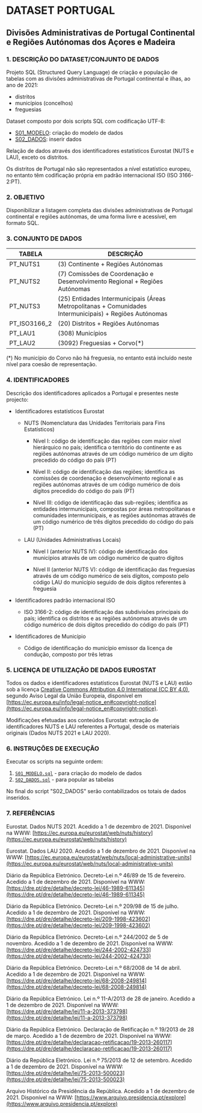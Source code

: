 

# DATASET PORTUGAL

## Divisões Administrativas de Portugal Continental e Regiões Autónomas dos Açores e Madeira

### 1. DESCRIÇÃO DO DATASET/CONJUNTO DE DADOS

Projeto SQL (Structured Query Language) de criação e população de tabelas com as divisões administrativas de Portugal continental e ilhas, ao ano de 2021:
 - distritos 
 - municípios (concelhos) 
 - freguesias

Dataset composto por dois scripts SQL com codificação UTF-8:
 - [S01_MODELO](S01_MODELO.sql): criação do modelo de dados
 - [S02_DADOS](S02_DADOS.sql): inserir dados

Relação de dados através dos identificadores estatísticos Eurostat (NUTS e LAU), exceto os distritos.

Os distritos de Portugal não são representados a nível estatístico europeu, no entanto têm codificação própria em padrão internacional ISO (ISO 3166-2:PT).


### 2. OBJETIVO

Disponibilizar a listagem completa das divisões administrativas de Portugal continental e regiões autónomas, de uma forma livre e acessível, em formato SQL.


### 3. CONJUNTO DE DADOS

   
| TABELA        | DESCRIÇÃO |
|---------------|--------------------------------------------------------------------------------------------------------|
| PT_NUTS1      | (3) Continente + Regiões Autónomas                                                                              |	
| PT_NUTS2      | (7) Comissões de Coordenação e Desenvolvimento Regional + Regiões Autónomas                                     |
| PT_NUTS3      | (25) Entidades Intermunicipais (Áreas Metropolitanas + Comunidades Intermunicipais) + Regiões Autónomas         |
| PT_ISO3166_2  | (20) Distritos + Regiões Autónomas                                                                              |
| PT_LAU1       | (308) Municípios                                                                                                |
| PT_LAU2       | (3092) Freguesias + Corvo(*)                                                                                    |
        
 (*) No município do Corvo não há freguesia, no entanto está incluído neste nível para coesão de representação.

### 4. IDENTIFICADORES

		
Descrição dos identificadores aplicados a Portugal e presentes neste projecto:

- Identificadores estatísticos Eurostat

  - NUTS (Nomenclatura das Unidades Territoriais para Fins Estatísticos)
					
    - Nível I: código de identificação das regiões com maior nível hierárquico no país; identifica o território do continente e as regiões autónomas através de um código numérico de um dígito precedido do código do país (PT)
					
    - Nível II: código de identificação das regiões; identifica as comissões de coordenação e desenvolvimento regional e as regiões autónomas através de um código numérico de dois dígitos precedido do código do país (PT)
					
    - Nível III: código de identificação das sub-regiões; identifica as entidades intermunicipais, compostas por áreas metropolitanas e comunidades intermunicipais, e as regiões autónomas através de um código numérico de três dígitos precedido do código do país (PT)

  - LAU (Unidades Administrativas Locais)
					
    - Nível I (anterior NUTS IV): código de identificação dos municípios através de um código numérico de quatro dígitos
					
    - Nível II (anterior NUTS V): código de identificação das freguesias através de um código numérico de seis dígitos, composto pelo código LAU do município seguido de dois dígitos referentes à freguesia

- Identificadores padrão internacional ISO
				
   - ISO 3166-2: código de identificação das subdivisões principais do país; identifica os distritos e as regiões autónomas através de um código numérico de dois dígitos precedido do código do país (PT)

- Identificadores de Município
			
  - Código de identificação do município emissor da licença de condução, composto por três letras


### 5. LICENÇA DE UTILIZAÇÃO DE DADOS EUROSTAT

Todos os dados e identificadores estatísticos Eurostat (NUTS e LAU) estão sob a licença [Creative Commons Attribution 4.0 International (CC BY 4.0)](https://creativecommons.org/licenses/by/4.0/), segundo Aviso Legal da União Europeia, disponível em [https://ec.europa.eu/info/legal-notice_en#copyright-notice](https://ec.europa.eu/info/legal-notice_en#copyright-notice).
		
Modificações efetuadas aos conteúdos Eurostat: extração de identificadores NUTS e LAU referentes a Portugal, desde os materiais originais (Dados NUTS 2021 e LAU 2020).


### 6. INSTRUÇÕES DE EXECUÇÃO

Executar os scripts na seguinte ordem:

 1. [`S01_MODELO.sql`](S01_MODELO.sql) - para criação do modelo de dados
 2. [`S02_DADOS.sql`](S02_DADOS.sql) - para popular as tabelas

No final do script "S02_DADOS" serão contabilizados os totais de dados inseridos.
		

### 7. REFERÊNCIAS

Eurostat. Dados NUTS 2021. Acedido a 1 de dezembro de 2021. Disponível na WWW: [https://ec.europa.eu/eurostat/web/nuts/history](https://ec.europa.eu/eurostat/web/nuts/history)

Eurostat. Dados LAU 2020. Acedido a 1 de dezembro de 2021. Disponível na WWW: [https://ec.europa.eu/eurostat/web/nuts/local-administrative-units](https://ec.europa.eu/eurostat/web/nuts/local-administrative-units)

Diário da República Eletrónico. Decreto-Lei n.º 46/89 de 15 de fevereiro. Acedido a 1 de dezembro de 2021. Disponível na WWW: [https://dre.pt/dre/detalhe/decreto-lei/46-1989-611345](https://dre.pt/dre/detalhe/decreto-lei/46-1989-611345)

Diário da República Eletrónico. Decreto-Lei n.º 209/98 de 15 de julho. Acedido a 1 de dezembro de 2021. Disponível na WWW: [https://dre.pt/dre/detalhe/decreto-lei/209-1998-423602](https://dre.pt/dre/detalhe/decreto-lei/209-1998-423602)

Diário da República Eletrónico. Decreto-Lei n.º 244/2002 de 5 de novembro. Acedido a 1 de dezembro de 2021. Disponível na WWW: [https://dre.pt/dre/detalhe/decreto-lei/244-2002-424733](https://dre.pt/dre/detalhe/decreto-lei/244-2002-424733)

Diário da República Eletrónico. Decreto-Lei n.º 68/2008 de 14 de abril. Acedido a 1 de dezembro de 2021. Disponível na WWW: [https://dre.pt/dre/detalhe/decreto-lei/68-2008-249814](https://dre.pt/dre/detalhe/decreto-lei/68-2008-249814)

Diário da República Eletrónico. Lei n.º 11-A/2013 de 28 de janeiro. Acedido a 1 de dezembro de 2021. Disponível na WWW: [https://dre.pt/dre/detalhe/lei/11-a-2013-373798](https://dre.pt/dre/detalhe/lei/11-a-2013-373798)

Diário da República Eletrónico. Declaração de Retificação n.º 19/2013 de 28 de março. Acedido a 1 de dezembro de 2021. Disponível na WWW: [https://dre.pt/dre/detalhe/declaracao-retificacao/19-2013-260117](https://dre.pt/dre/detalhe/declaracao-retificacao/19-2013-260117)

Diário da República Eletrónico. Lei n.º 75/2013 de 12 de setembro. Acedido a 1 de dezembro de 2021. Disponível na WWW: [https://dre.pt/dre/detalhe/lei/75-2013-500023](https://dre.pt/dre/detalhe/lei/75-2013-500023)

Arquivo Histórico da Presidência da República. Acedido a 1 de dezembro de 2021. Disponível na WWW: [https://www.arquivo.presidencia.pt/explore](https://www.arquivo.presidencia.pt/explore)



